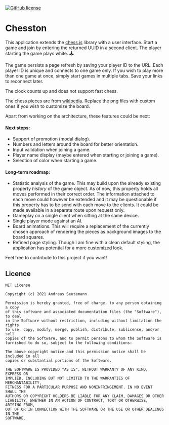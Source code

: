 [![GitHub license](https://img.shields.io/badge/License-MIT-blue.svg)](LICENSE)

# Chesston
This application extends the [chess.js](https://github.com/jhlywa/chess.js) library with a user interface. Start a game and join by entering the returned UUID in a second client. The player starting the game plays white. :joystick:

The game persists a page refresh by saving your player ID to the URL. Each player ID is unique and connects to one game only. If you wish to play more than one game at once, simply start games in multiple tabs. Save your links to reconnect later.

The clock counts up and does not support fast chess.

The chess pieces are from [wikipedia](https://en.wikipedia.org/wiki/Chess_piece). Replace the png files with custom ones if you wish to customize the board.

Apart from working on the architecture, these features could be next:

#### Next steps:
* Support of promotion (modal dialog).
* Numbers and letters around the board for better orientation.
* Input validation when joining a game.
* Player name display (maybe entered when starting or joining a game).
* Selection of color when starting a game.

#### Long-term roadmap:
* Statistic analysis of the game. This may build upon the already existing property _history_ of the game object. As of now, this property holds all moves performed in their correct order. The information attached to each move could however be extended and it may be questionable if this property has to be send with each move to the clients. It could be made available in a separate route upon request only.
* Gameplay on a single client when sitting at the same device.
* Single player mode against an AI.
* Board animations. This will require a replacement of the currently chosen approach of rendering the pieces as background images to the board squares.
* Refined page styling. Though I am fine with a clean default styling, the application has potential for a more customized look.

Feel free to contribute to this project if you want!

## Licence
```
MIT License

Copyright (c) 2021 Andreas Seutemann

Permission is hereby granted, free of charge, to any person obtaining a copy
of this software and associated documentation files (the "Software"), to deal
in the Software without restriction, including without limitation the rights
to use, copy, modify, merge, publish, distribute, sublicense, and/or sell
copies of the Software, and to permit persons to whom the Software is
furnished to do so, subject to the following conditions:

The above copyright notice and this permission notice shall be included in all
copies or substantial portions of the Software.

THE SOFTWARE IS PROVIDED "AS IS", WITHOUT WARRANTY OF ANY KIND, EXPRESS OR
IMPLIED, INCLUDING BUT NOT LIMITED TO THE WARRANTIES OF MERCHANTABILITY,
FITNESS FOR A PARTICULAR PURPOSE AND NONINFRINGEMENT. IN NO EVENT SHALL THE
AUTHORS OR COPYRIGHT HOLDERS BE LIABLE FOR ANY CLAIM, DAMAGES OR OTHER
LIABILITY, WHETHER IN AN ACTION OF CONTRACT, TORT OR OTHERWISE, ARISING FROM,
OUT OF OR IN CONNECTION WITH THE SOFTWARE OR THE USE OR OTHER DEALINGS IN THE
SOFTWARE.
```
